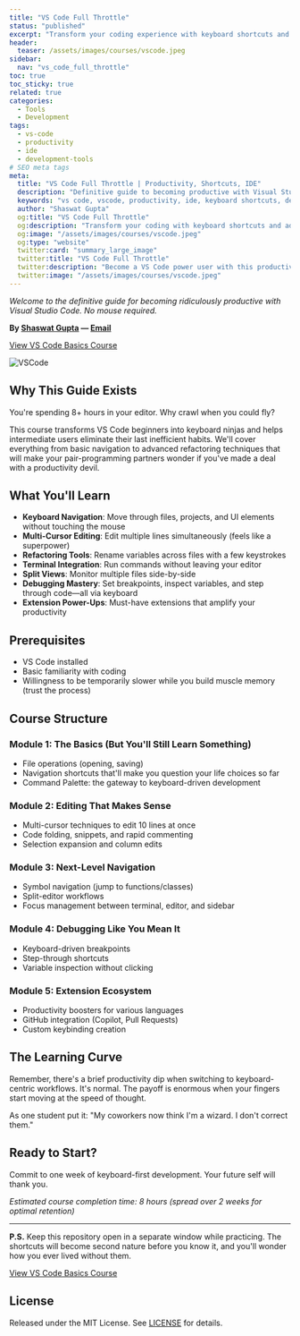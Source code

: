 ```yaml
---
title: "VS Code Full Throttle"
status: "published"
excerpt: "Transform your coding experience with keyboard shortcuts and advanced techniques in VS Code."
header:
  teaser: /assets/images/courses/vscode.jpeg
sidebar:
  nav: "vs_code_full_throttle"
toc: true
toc_sticky: true
related: true
categories:
  - Tools
  - Development
tags:
  - vs-code
  - productivity
  - ide
  - development-tools
# SEO meta tags
meta:
  title: "VS Code Full Throttle | Productivity, Shortcuts, IDE"
  description: "Definitive guide to becoming productive with Visual Studio Code. Learn keyboard shortcuts, advanced techniques, and best practices."
  keywords: "vs code, vscode, productivity, ide, keyboard shortcuts, development tools, course"
  author: "Shaswat Gupta"
  og:title: "VS Code Full Throttle"
  og:description: "Transform your coding with keyboard shortcuts and advanced VS Code techniques."
  og:image: "/assets/images/courses/vscode.jpeg"
  og:type: "website"
  twitter:card: "summary_large_image"
  twitter:title: "VS Code Full Throttle"
  twitter:description: "Become a VS Code power user with this productivity-focused course."
  twitter:image: "/assets/images/courses/vscode.jpeg"
---
```


_Welcome to the definitive guide for becoming ridiculously productive with Visual Studio Code. No mouse required._

**By [Shaswat Gupta](https://www.linkedin.com/in/shaswat-gupta/) &mdash; [Email](/contact/)**

<a href="https://github.com/Shaswat-G/vs-code-basics" class="btn btn--primary" target="_blank" rel="noopener">View VS Code Basics Course</a>

![VSCode](vscode.jpeg)

## Why This Guide Exists

You're spending 8+ hours in your editor. Why crawl when you could fly?

This course transforms VS Code beginners into keyboard ninjas and helps intermediate users eliminate their last inefficient habits. We'll cover everything from basic navigation to advanced refactoring techniques that will make your pair-programming partners wonder if you've made a deal with a productivity devil.

## What You'll Learn

- **Keyboard Navigation**: Move through files, projects, and UI elements without touching the mouse
- **Multi-Cursor Editing**: Edit multiple lines simultaneously (feels like a superpower)
- **Refactoring Tools**: Rename variables across files with a few keystrokes
- **Terminal Integration**: Run commands without leaving your editor
- **Split Views**: Monitor multiple files side-by-side
- **Debugging Mastery**: Set breakpoints, inspect variables, and step through code—all via keyboard
- **Extension Power-Ups**: Must-have extensions that amplify your productivity

## Prerequisites

- VS Code installed
- Basic familiarity with coding
- Willingness to be temporarily slower while you build muscle memory (trust the process)

## Course Structure

### Module 1: The Basics (But You'll Still Learn Something)

- File operations (opening, saving)
- Navigation shortcuts that'll make you question your life choices so far
- Command Palette: the gateway to keyboard-driven development

### Module 2: Editing That Makes Sense

- Multi-cursor techniques to edit 10 lines at once
- Code folding, snippets, and rapid commenting
- Selection expansion and column edits

### Module 3: Next-Level Navigation

- Symbol navigation (jump to functions/classes)
- Split-editor workflows
- Focus management between terminal, editor, and sidebar

### Module 4: Debugging Like You Mean It

- Keyboard-driven breakpoints
- Step-through shortcuts
- Variable inspection without clicking

### Module 5: Extension Ecosystem

- Productivity boosters for various languages
- GitHub integration (Copilot, Pull Requests)
- Custom keybinding creation

## The Learning Curve

Remember, there's a brief productivity dip when switching to keyboard-centric workflows. It's normal. The payoff is enormous when your fingers start moving at the speed of thought.

As one student put it: "My coworkers now think I'm a wizard. I don't correct them."

## Ready to Start?

Commit to one week of keyboard-first development. Your future self will thank you.

_Estimated course completion time: 8 hours (spread over 2 weeks for optimal retention)_

---

**P.S.** Keep this repository open in a separate window while practicing. The shortcuts will become second nature before you know it, and you'll wonder how you ever lived without them.

<a href="https://github.com/Shaswat-G/vs-code-basics" class="btn btn--primary" target="_blank" rel="noopener">View VS Code Basics Course</a>

## License

Released under the MIT License. See [LICENSE](/assets/files/MIT_License.md) for details.

